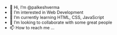- 👋 Hi, I’m @palkeshverma
- 👀 I’m interested in Web Development
- 🌱 I’m currently learning HTML, CSS, JavaScript
- 💞️ I’m looking to collaborate with some great people
- 📫 How to reach me ...

<!---
palkeshverma/palkeshverma is a ✨ special ✨ repository because its `README.md` (this file) appears on your GitHub profile.
You can click the Preview link to take a look at your changes.
--->

